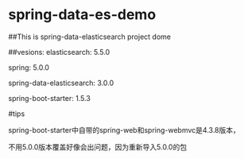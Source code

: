 # spring-data-es-demo
##This is spring-data-elasticsearch project dome

##vesions:
elasticsearch: 5.5.0

spring: 5.0.0

spring-data-elasticsearch: 3.0.0

spring-boot-starter: 1.5.3

#tips

spring-boot-starter中自带的spring-web和spring-webmvc是4.3.8版本，

不用5.0.0版本覆盖好像会出问题，因为重新导入5.0.0的包